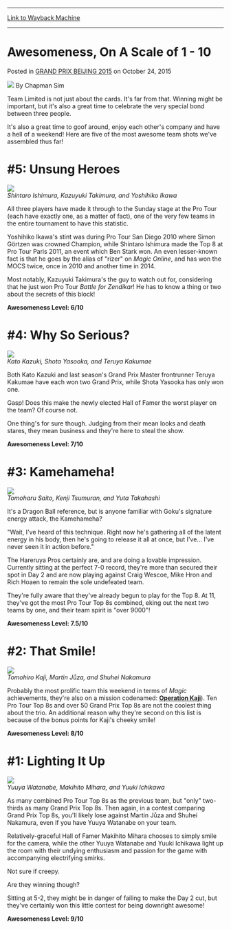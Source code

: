 
---
[Link to Wayback Machine](https://web.archive.org/web/20160405182954/http://magic.wizards.com/en/events/coverage/gpbej15/awesomeness-scale-1-10-2015-10-24)

[_metadata_:author]:- "Chapman Sim"
[_metadata_:description]:- "Team Limited is not just about the cards. It's far from that. Winning might be important, but it's also a great time to celebrate the very special bond between three people. It's also a great time to goof around, enjoy each other's company and have a hell of a weekend! Here are five of the most awesome team shots we've assembled thus far! #5: Unsung Heroes Shintaro Ishimura, Kazuyuki Takimura, and Yoshihiko Ikawa"
[_metadata_:generator]:- "Drupal 7 (http://drupal.org)"
[_metadata_:node]:- "819821"
[_metadata_:publish_date]:- "2015-10-24"
[_metadata_:source]:- "div-main-content"
[_metadata_:title]:- "Awesomeness, On A Scale of 1 - 10"
[_metadata_:wayback_capture_timestamp]:- "2016-04-05 18:29:54"
[_metadata_:wayback_raw_url]:- "https://web.archive.org/web/20160405182954id_/http://magic.wizards.com/en/events/coverage/gpbej15/awesomeness-scale-1-10-2015-10-24"
[_metadata_:wayback_url]:- "http://magic.wizards.com/en/events/coverage/gpbej15/awesomeness-scale-1-10-2015-10-24"
---


Awesomeness, On A Scale of 1 - 10
=================================



 Posted in [GRAND PRIX BEIJING 2015](/en/events/coverage/gpbej15)
 on October 24, 2015 






![](https://media.magic.wizards.com/styles/auth_small/public/images/person/chapman.jpg)
By Chapman Sim











Team Limited is not just about the cards. It's far from that. Winning might be important, but it's also a great time to celebrate the very special bond between three people.


It's also a great time to goof around, enjoy each other's company and have a hell of a weekend! Here are five of the most awesome team shots we've assembled thus far!


#5: Unsung Heroes
=================


![](https://media.wizards.com/2015/events/gpbej15/IshumuraIkawaTakimura.jpg)  
*Shintaro Ishimura, Kazuyuki Takimura, and Yoshihiko Ikawa*


All three players have made it through to the Sunday stage at the Pro Tour (each have exactly one, as a matter of fact), one of the very few teams in the entire tournament to have this statistic.


Yoshihiko Ikawa's stint was during Pro Tour San Diego 2010 where Simon Görtzen was crowned Champion, while Shintaro Ishimura made the Top 8 at Pro Tour Paris 2011, an event which Ben Stark won. An even lesser-known fact is that he goes by the alias of "rizer" on *Magic Online*, and has won the MOCS twice, once in 2010 and another time in 2014.


Most notably, Kazuyuki Takimura's the guy to watch out for, considering that he just won Pro Tour *Battle for Zendikar*! He has to know a thing or two about the secrets of this block!


**Awesomeness Level: 6/10**


#4: Why So Serious?
===================


![](https://media.wizards.com/2015/events/gpbej15/KatoYasookaKakumae.jpg)  
*Kato Kazuki, Shota Yasooka, and Teruya Kakumae*


Both Kato Kazuki and last season's Grand Prix Master frontrunner Teruya Kakumae have each won two Grand Prix, while Shota Yasooka has only won one.


Gasp! Does this make the newly elected Hall of Famer the worst player on the team? Of course not.


One thing's for sure though. Judging from their mean looks and death stares, they mean business and they're here to steal the show.


**Awesomeness Level: 7/10**


#3: Kamehameha!
===============


![](https://media.wizards.com/2015/events/gpbej15/SaitoTsumuraTakahashi3.jpg)  
*Tomoharu Saito, Kenji Tsumuran, and Yuta Takahashi*


It's a Dragon Ball reference, but is anyone familiar with Goku's signature energy attack, the Kamehameha?


"Wait, I've heard of this technique. Right now he's gathering all of the latent energy in his body, then he's going to release it all at once, but I've… I've never seen it in action before."


The Hareruya Pros certainly are, and are doing a lovable impression. Currently sitting at the perfect 7-0 record, they're more than secured their spot in Day 2 and are now playing against Craig Wescoe, Mike Hron and Rich Hoaen to remain the sole undefeated team.


They're fully aware that they've already begun to play for the Top 8. At 11, they've got the most Pro Tour Top 8s combined, eking out the next two teams by one, and their team spirit is "over 9000"!


**Awesomeness Level: 7.5/10**


#2: That Smile!
===============


![](https://media.wizards.com/2015/events/gpbej15/KajiJuzaNakamura.jpg)  
*Tomohiro Kaji, Martin Jůza, and Shuhei Nakamura*


Probably the most prolific team this weekend in terms of *Magic* achievements, they're also on a mission codenamed: **[Operation Kaji](http://magic.wizards.com/en/events/coverage/gpbej15/operation-kaji-2015-10-23)**). Ten Pro Tour Top 8s and over 50 Grand Prix Top 8s are not the coolest thing about the trio. An additional reason why they're second on this list is because of the bonus points for Kaji's cheeky smile!


**Awesomeness Level: 8/10**


#1: Lighting It Up
==================


![](https://media.wizards.com/2015/events/gpbej15/WatanabeMiharaIchikawa.jpg)  
*Yuuya Watanabe, Makihito Mihara, and Yuuki Ichikawa*


As many combined Pro Tour Top 8s as the previous team, but "only" two-thirds as many Grand Prix Top 8s. Then again, in a contest comparing Grand Prix Top 8s, you'll likely lose against Martin Jůza and Shuhei Nakamura, even if you have Yuuya Watanabe on your team.


Relatively-graceful Hall of Famer Makihito Mihara chooses to simply smile for the camera, while the other Yuuya Watanabe and Yuuki Ichikawa light up the room with their undying enthusiasm and passion for the game with accompanying electrifying smirks.


Not sure if creepy.


Are they winning though?


Sitting at 5-2, they might be in danger of failing to make the Day 2 cut, but they've certainly won this little contest for being downright awesome!


**Awesomeness Level: 9/10**







